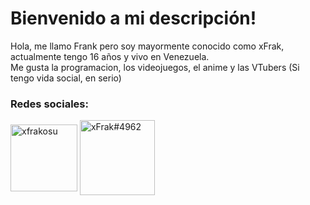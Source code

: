 # Bienvenido a mi descripción!
Hola, me llamo Frank pero soy mayormente conocido como xFrak, actualmente tengo 16 años y vivo en Venezuela.<br>
Me gusta la programacion, los videojuegos, el anime y las VTubers (Si tengo vida social, en serio)


<h3 eling="left">Redes sociales:</h3>
<p align="left">
<a href="https://twitter.com/xfrakosu" target="blank"><img align="center" src="https://raw.githubusercontent.com/rahuldkjain/github-profile-readme-generator/master/src/images/icons/Social/twitter.svg" alt="xfrakosu" height="107" width="107" /></a>
<a href="https://discord.com/users/517729180054716416" target="blank"><img align="center" src="https://raw.githubusercontent.com/rahuldkjain/github-profile-readme-generator/master/src/images/icons/Social/discord.svg" alt="xFrak#4962" height="120" width="120" /></a>
</p>
